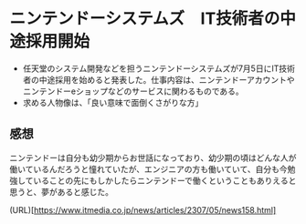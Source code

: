# ニンテンドーシステムズ　IT技術者の中途採用開始  
- 任天堂のシステム開発などを担うニンテンドーシステムズが7月5日にIT技術者の中途採用を始めると発表した。仕事内容は、ニンテンドーアカウントやニンテンドーeショップなどのサービスに関わるものである。
- 求める人物像は、「良い意味で面倒くさがりな方」
## 感想  
ニンテンドーは自分も幼少期からお世話になっており、幼少期の頃はどんな人が働いているんだろうと憧れていたが、エンジニアの方も働いていて、自分も今勉強していることの先にもしかしたらニンテンドーで働くということもありえると思うと、夢があると感じた。  

(URL)[https://www.itmedia.co.jp/news/articles/2307/05/news158.html]
